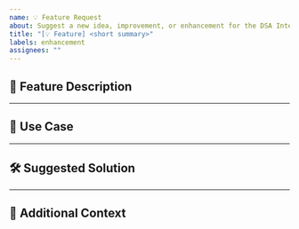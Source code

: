 ```yaml
---
name: 💡 Feature Request
about: Suggest a new idea, improvement, or enhancement for the DSA Interview Questions repository
title: "[💡 Feature] <short summary>"
labels: enhancement
assignees: ""
---
```


## 🌟 Feature Description

<!-- Describe the feature you would like to see added. For example, new topic folder, better templates, tags system, etc. -->

---

## 🎯 Use Case

<!-- Explain what problem this solves or how it improves the project. For example, making contributions easier, improving readability, or helping users navigate questions better. -->

---

## 🛠 Suggested Solution

<!-- If you have a proposed implementation or example, describe it here. -->

---

## 📎 Additional Context

<!-- Add any references, links, screenshots, or examples from other open-source projects (if applicable). -->
